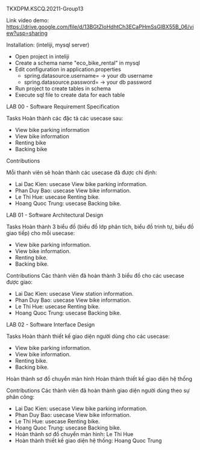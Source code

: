 TKXDPM.KSCQ.20211-Group13

Link video demo: https://drive.google.com/file/d/13BGtZIoHdhtCh3ECaPHmSsGlBX55B_06/view?usp=sharing

Installation: (inteliji, mysql server)
- Open project in inteliji
- Create a schema name "eco_bike_rental" in mysql
- Edit configuration in application.properties
  + spring.datasource.username= -> your db username
  + spring.datasource.password= -> your db password
- Run project to create tables in schema
- Execute sql file to create data for each table

LAB 00 - Software Requirement Specification

Tasks
Hoàn thành các đặc tả các usecase sau:
- View bike parking information
- View bike information
- Renting bike
- Backing bike

Contributions

Mỗi thanh viên sẽ hoàn thành các usecase đã được chỉ định:
- Lai Dac Kien: usecase View bike parking information.
- Phan Duy Bao: usecase View bike information.
- Le Thi Hue: usecase Renting bike.
- Hoang Quoc Trung: usecase Backing bike.

LAB 01 - Software Architectural Design

Tasks
Hoàn thành 3 biểu đồ (biểu đồ lớp phân tích, biểu đồ trinh tự, biểu đồ giao tiếp) cho mỗi usecase:
- View bike parking information.
- View bike information.
- Renting bike.
- Backing bike.

Contributions
Các thành viên đã hoàn thành 3 biểu đồ cho các usecase được giao:
- Lai Dac Kien: usecase View station information.
- Phan Duy Bao: usecase View bike information.
- Le Thi Hue: usecase Renting bike.
- Hoang Quoc Trung: usecase Backing bike.

LAB 02 - Software Interface Design

Tasks
Hoàn thành thiết kế giao diện người dùng cho các usecase:
- View bike parking information.
- View bike information.
- Renting bike.
- Backing bike.

Hoàn thành sơ đồ chuyển màn hình Hoàn thành thiết kế giao diện hệ thống

Contributions
Các thành viên đã hoàn thành giao diện người dùng theo sự phân công:
- Lai Dac Kien: usecase View bike parking information.
- Phan Duy Bao: usecase View bike information.
- Le Thi Hue: usecase Renting bike.
- Hoang Quoc Trung: usecase Backing bike.
- Hoàn thành sơ đồ chuyển màn hình: Le Thi Hue 
- Hoàn thành thiết kế giao diện hệ thống: Hoang Quoc Trung
